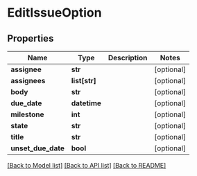 # EditIssueOption

## Properties
Name | Type | Description | Notes
------------ | ------------- | ------------- | -------------
**assignee** | **str** |  | [optional]
**assignees** | **list[str]** |  | [optional]
**body** | **str** |  | [optional]
**due_date** | **datetime** |  | [optional]
**milestone** | **int** |  | [optional]
**state** | **str** |  | [optional]
**title** | **str** |  | [optional]
**unset_due_date** | **bool** |  | [optional]

[[Back to Model list]](../README.md#documentation-for-models) [[Back to API list]](../README.md#documentation-for-api-endpoints) [[Back to README]](../README.md)


